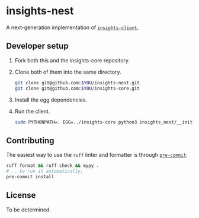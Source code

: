 # insights-nest

A next-generation implementation of [`insights-client`](https://github.com/RedHatInsights/insights-client/).


## Developer setup

1. Fork both this and the insights-core repository.
2. Clone both of them into the same directory.

    ```bash
    git clone git@github.com:$YOU/insights-nest.git
    git clone git@github.com:$YOU/insights-core.git
    ```

3. Install the egg dependencies.
4. Run the client.

    ```bash
    sudo PYTHONPATH=. EGG=../insights-core python3 insights_nest/__init__.py --insecure-egg ...
    ```


## Contributing

The easiest way to use the `ruff` linter and formatter is through [`pre-commit`](https://pre-commit.org):

```bash
ruff format && ruff check && mypy .
# ...to run it automatically,
pre-commit install
```


## License

To be determined.
